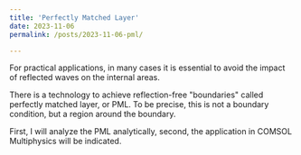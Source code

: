 ```yaml
---
title: 'Perfectly Matched Layer'
date: 2023-11-06
permalink: /posts/2023-11-06-pml/

---
```


For practical applications, in many cases it is essential to avoid the impact of reflected waves on the internal areas.  

There is a technology to achieve reflection-free "boundaries" called perfectly matched layer, or PML. To be precise, this is not a boundary condition, but a region around the boundary.   

First, I will analyze the PML analytically, second, the application in COMSOL Multiphysics will be indicated.
